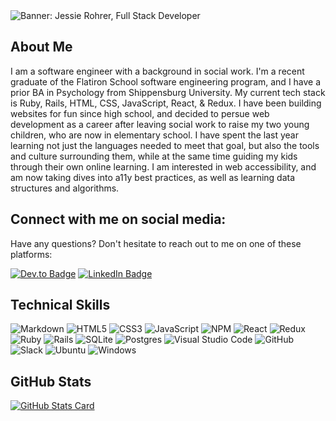 <img src="https://user-images.githubusercontent.com/35381492/126847172-7d4b725f-6f78-4e54-a4da-c65644e549d5.png" alt="Banner: Jessie Rohrer, Full Stack Developer">

<h2>About Me</h2>
I am a software engineer with a background in social work. I'm a recent graduate of the Flatiron School software engineering program, and I have a prior BA in Psychology from Shippensburg University. My current tech stack is Ruby, Rails, HTML, CSS, JavaScript, React, & Redux. I have been building websites for fun since high school, and decided to persue web development as a career after leaving social work to raise my two young children, who are now in elementary school. I have spent the last year learning not just the languages needed to meet that goal, but also the tools and culture surrounding them, while at the same time guiding my kids through their own online learning. I am interested in web accessibility, and am now taking dives into a11y best practices, as well as learning data structures and algorithms.

<h2>Connect with me on social media:</h2>

Have any questions? Don't hesitate to reach out to me on one of these platforms:

<a href="https://dev.to/jrrohrer" target="_blank"><img src="https://img.shields.io/badge/dev.to-0A0A0A?style=for-the-badge&logo=dev.to&logoColor=white" alt="Dev.to Badge"></a>
<a href="https://www.linkedin.com/in/jessie-rohrer/" target="_blank"><img src="https://img.shields.io/badge/LinkedIn-0077B5?style=for-the-badge&logo=linkedin&logoColor=white" alt="LinkedIn Badge"></a>

<h2>Technical Skills</h2>

![Markdown](https://img.shields.io/badge/markdown-%23000000.svg?style=for-the-badge&logo=markdown&logoColor=white)
![HTML5](https://img.shields.io/badge/html5-%23E34F26.svg?style=for-the-badge&logo=html5&logoColor=white)
![CSS3](https://img.shields.io/badge/css3-%231572B6.svg?style=for-the-badge&logo=css3&logoColor=white) 
![JavaScript](https://img.shields.io/badge/javascript-%23323330.svg?style=for-the-badge&logo=javascript&logoColor=%23F7DF1E)
![NPM](https://img.shields.io/badge/NPM-%23000000.svg?style=for-the-badge&logo=npm&logoColor=white)
![React](https://img.shields.io/badge/react-%2320232a.svg?style=for-the-badge&logo=react&logoColor=%2361DAFB)
![Redux](https://img.shields.io/badge/redux-%23593d88.svg?style=for-the-badge&logo=redux&logoColor=white)
![Ruby](https://img.shields.io/badge/ruby-%23CC342D.svg?style=for-the-badge&logo=ruby&logoColor=white)
![Rails](https://img.shields.io/badge/rails-%23CC0000.svg?style=for-the-badge&logo=ruby-on-rails&logoColor=white)
![SQLite](https://img.shields.io/badge/sqlite-%2307405e.svg?style=for-the-badge&logo=sqlite&logoColor=white)
![Postgres](https://img.shields.io/badge/postgres-%23316192.svg?style=for-the-badge&logo=postgresql&logoColor=white)
![Visual Studio Code](https://img.shields.io/badge/Visual%20Studio%20Code-0078d7.svg?style=for-the-badge&logo=visual-studio-code&logoColor=white)
![GitHub](https://img.shields.io/badge/github-%23121011.svg?style=for-the-badge&logo=github&logoColor=white)
![Slack](https://img.shields.io/badge/Slack-4A154B?style=for-the-badge&logo=slack&logoColor=white)
![Ubuntu](https://img.shields.io/badge/Ubuntu-E95420?style=for-the-badge&logo=ubuntu&logoColor=white)
![Windows](https://img.shields.io/badge/Windows-0078D6?style=for-the-badge&logo=windows&logoColor=white)

<h2>GitHub Stats</h2>
<a href="https://github.com/anuraghazra/github-readme-stats"><img align="center" src="https://github-readme-stats.vercel.app/api?username=jrrohrer&show_icons=true" alt="GitHub Stats Card"></a> 
